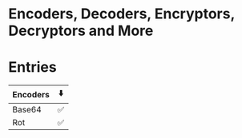 # Encoders, Decoders, Encryptors, Decryptors and More

# Entries

| Encoders| ⬇️ | 
|---------|--- |
| Base64  | ✅ | 
| Rot     | ✅ | 
